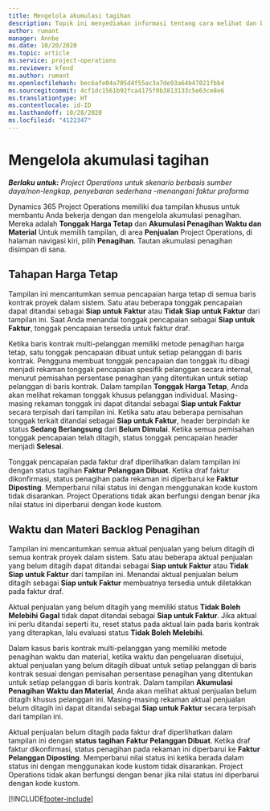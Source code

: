 ```yaml
---
title: Mengelola akumulasi tagihan
description: Topik ini menyediakan informasi tentang cara melihat dan bekerja dengan akumulasi penagihan di Project Operations.
author: rumant
manager: Annbe
ms.date: 10/20/2020
ms.topic: article
ms.service: project-operations
ms.reviewer: kfend
ms.author: rumant
ms.openlocfilehash: bec6afe04a705d4f55ac3a7de93a64b47021fbb4
ms.sourcegitcommit: 4cf1dc1561b92fca4175f0b3813133c5e63ce8e6
ms.translationtype: HT
ms.contentlocale: id-ID
ms.lasthandoff: 10/28/2020
ms.locfileid: "4122347"
---
```

# <a name="manage-the-billing-backlog"></a>Mengelola akumulasi tagihan

_**Berlaku untuk:** Project Operations untuk skenario berbasis sumber daya/non-lengkap, penyebaran sederhana -menangani faktur proforma_

Dynamics 365 Project Operations memiliki dua tampilan khusus untuk membantu Anda bekerja dengan dan mengelola akumulasi penagihan. Mereka adalah **Tonggak Harga Tetap** dan **Akumulasi Penagihan Waktu dan Material** Untuk memilih tampilan, di area **Penjualan** Project Operations, di halaman navigasi kiri, pilih **Penagihan**. Tautan akumulasi penagihan disimpan di sana.

## <a name="fixed-price-milestones"></a>Tahapan Harga Tetap

Tampilan ini mencantumkan semua pencapaian harga tetap di semua baris kontrak proyek dalam sistem. Satu atau beberapa tonggak pencapaian dapat ditandai sebagai **Siap untuk Faktur** atau **Tidak Siap untuk Faktur** dari tampilan ini. Saat Anda menandai tonggak pencapaian sebagai **Siap untuk Faktur**, tonggak pencapaian tersedia untuk faktur draf.

Ketika baris kontrak multi-pelanggan memiliki metode penagihan harga tetap, satu tonggak pencapaian dibuat untuk setiap pelanggan di baris kontrak. Pengguna membuat tonggak pencapaian dan tonggak itu dibagi menjadi rekaman tonggak pencapaian spesifik pelanggan secara internal, menurut pemisahan persentase penagihan yang ditentukan untuk setiap pelanggan di baris kontrak. Dalam tampilan **Tonggak Harga Tetap**, Anda akan melihat rekaman tonggak khusus pelanggan individual. Masing-masing rekaman tonggak ini dapat ditandai sebagai **Siap untuk Faktur** secara terpisah dari tampilan ini. Ketika satu atau beberapa pemisahan tonggak terkait ditandai sebagai **Siap untuk Faktur**, header berpindah ke status **Sedang Berlangsung** dari **Belum Dimulai**. Ketika semua pemisahan tonggak pencapaian telah ditagih, status tonggak pencapaian header menjadi **Selesai**.

Tonggak pencapaian pada faktur draf diperlihatkan dalam tampilan ini dengan status tagihan **Faktur Pelanggan Dibuat**. Ketika draf faktur dikonfirmasi, status penagihan pada rekaman ini diperbarui ke **Faktur Diposting**. Memperbarui nilai status ini dengan menggunakan kode kustom tidak disarankan. Project Operations tidak akan berfungsi dengan benar jika nilai status ini diperbarui dengan kode kustom.

## <a name="time-and-material-billing-backlog"></a>Waktu dan Materi Backlog Penagihan

Tampilan ini mencantumkan semua aktual penjualan yang belum ditagih di semua kontrak proyek dalam sistem. Satu atau beberapa aktual penjualan yang belum ditagih dapat ditandai sebagai **Siap untuk Faktur** atau **Tidak Siap untuk Faktur** dari tampilan ini. Menandai aktual penjualan belum ditagih sebagai **Siap untuk Faktur** membuatnya tersedia untuk diletakkan pada faktur draf.

Aktual penjualan yang belum ditagih yang memiliki status **Tidak Boleh Melebihi** **Gagal** tidak dapat ditandai sebagai **Siap untuk Faktur**. Jika aktual ini perlu ditandai seperti itu, reset status pada aktual lain pada baris kontrak yang diterapkan, lalu evaluasi status **Tidak Boleh Melebihi**.

Dalam kasus baris kontrak multi-pelanggan yang memiliki metode penagihan waktu dan material, ketika waktu dan pengeluaran disetujui, aktual penjualan yang belum ditagih dibuat untuk setiap pelanggan di baris kontrak sesuai dengan pemisahan persentase penagihan yang ditentukan untuk setiap pelanggan di baris kontrak. Dalam tampilan **Akumulasi Penagihan Waktu dan Material**, Anda akan melihat aktual penjualan belum ditagih khusus pelanggan ini. Masing-masing rekaman aktual penjualan belum ditagih ini dapat ditandai sebagai **Siap untuk Faktur** secara terpisah dari tampilan ini.

Aktual penjualan belum ditagih pada faktur draf diperlihatkan dalam tampilan ini dengan **status tagihan** **Faktur Pelanggan Dibuat**. Ketika draf faktur dikonfirmasi, status penagihan pada rekaman ini diperbarui ke **Faktur Pelanggan Diposting**. Memperbarui nilai status ini ketika berada dalam status ini dengan menggunakan kode kustom tidak disarankan. Project Operations tidak akan berfungsi dengan benar jika nilai status ini diperbarui dengan kode kustom.


[!INCLUDE[footer-include](../includes/footer-banner.md)]
